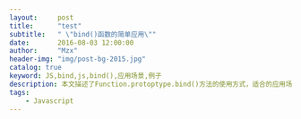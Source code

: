 ```yaml
---
layout:     post
title:      "test"
subtitle:   " \"bind()函数的简单应用\""
date:       2016-08-03 12:00:00
author:     "Mzx"
header-img: "img/post-bg-2015.jpg"
catalog: true
keyword: JS,bind,js,bind(),应用场景,例子
description: 本文描述了Function.protoptype.bind()方法的使用方式，适合的应用场景。
tags:
    - Javascript
---
```



# 